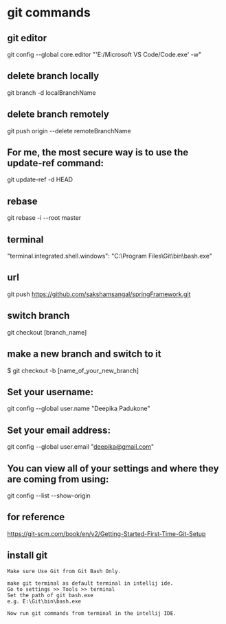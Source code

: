 # git commands

## git editor
git config --global core.editor "'E:/Microsoft VS Code/Code.exe' -w"

## delete branch locally
git branch -d localBranchName

## delete branch remotely
git push origin --delete remoteBranchName

## For me, the most secure way is to use the update-ref command:
git update-ref -d HEAD

## rebase
git rebase -i --root master

## terminal
"terminal.integrated.shell.windows": "C:\\Program Files\\Git\\bin\\bash.exe"

## url
git push https://github.com/sakshamsangal/springFramework.git

## switch branch 
git checkout [branch_name]

## make a new branch and switch to it
$ git checkout -b [name_of_your_new_branch] 

## Set your username:
git config --global user.name "Deepika Padukone"

## Set your email address:
git config --global user.email "deepika@gmail.com"

## You can view all of your settings and where they are coming from using:
git config --list --show-origin

## for reference
https://git-scm.com/book/en/v2/Getting-Started-First-Time-Git-Setup


## install git
```
Make sure Use Git from Git Bash Only.

make git terminal as default terminal in intellij ide.
Go to settings >> Tools >> terminal
Set the path of git bash.exe
e.g. E:\Git\bin\bash.exe

Now run git commands from terminal in the intellij IDE.
```